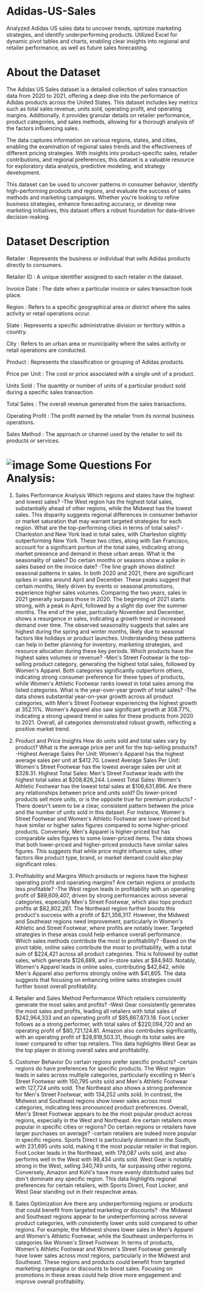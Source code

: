 # Adidas-US-Sales
Analyzed Adidas US sales data to uncover trends, optimize marketing strategies, and identify underperforming products. Utilized Excel for dynamic pivot tables and charts, enabling clear insights into regional and retailer performance, as well as future sales forecasting.

# About the Dataset
The Adidas US Sales dataset is a detailed collection of sales transaction data from 2020 to 2021, offering a deep dive into the performance of Adidas products across the United States. This dataset includes key metrics such as total sales revenue, units sold, operating profit, and operating margins. Additionally, it provides granular details on retailer performance, product categories, and sales methods, allowing for a thorough analysis of the factors influencing sales.

The data captures information on various regions, states, and cities, enabling the examination of regional sales trends and the effectiveness of different pricing strategies. With insights into product-specific sales, retailer contributions, and regional preferences, this dataset is a valuable resource for exploratory data analysis, predictive modeling, and strategy development.

This dataset can be used to uncover patterns in consumer behavior, identify high-performing products and regions, and evaluate the success of sales methods and marketing campaigns. Whether you're looking to refine business strategies, enhance forecasting accuracy, or develop new marketing initiatives, this dataset offers a robust foundation for data-driven decision-making.

# Dataset Description
Retailer : Represents the business or individual that sells Adidas products directly to consumers.

Retailer ID : A unique identifier assigned to each retailer in the dataset.

Invoice Date : The date when a particular invoice or sales transaction took place.

Region : Refers to a specific geographical area or district where the sales activity or retail operations occur.

State : Represents a specific administrative division or territory within a country.

City : Refers to an urban area or municipality where the sales activity or retail operations are conducted.

Product : Represents the classification or grouping of Adidas products.

Price per Unit : The cost or price associated with a single unit of a product.

Units Sold : The quantity or number of units of a particular product sold during a specific sales transaction.

Total Sales : The overall revenue generated from the sales transactions.

Operating Profit : The profit earned by the retailer from its normal business operations.

Sales Method : The approach or channel used by the retailer to sell its products or services.

# ![image](https://github.com/user-attachments/assets/3ff8574d-65fb-4b55-97f5-c66ed0e9dce5) Some Questions For Analysis:
1. Sales Performance Analysis
Which regions and states have the highest and lowest sales?
-The West region has the highest total sales, substantially ahead of other regions, while the Midwest has the lowest sales. This disparity suggests regional differences in consumer behavior or market saturation that may warrant targeted strategies for each region.
What are the top-performing cities in terms of total sales?
-Charleston and New York lead in total sales, with Charleston slightly outperforming New York. These two cities, along with San Francisco, account for a significant portion of the total sales, indicating strong market presence and demand in these urban areas.
What is the seasonality of sales? Do certain months or seasons show a spike in sales based on the invoice date?
-The line graph shows distinct seasonal patterns in sales. In both 2020 and 2021, there are significant spikes in sales around April and December. These peaks suggest that certain months, likely driven by events or seasonal promotions, experience higher sales volumes.  Comparing the two years, sales in 2021 generally surpass those in 2020. The beginning of 2021 starts strong, with a peak in April, followed by a slight dip over the summer months. The end of the year, particularly November and December, shows a resurgence in sales, indicating a growth trend or increased demand over time.  The observed seasonality suggests that sales are highest during the spring and winter months, likely due to seasonal factors like holidays or product launches. Understanding these patterns can help in better planning for inventory, marketing strategies, and resource allocation during these key periods. 
Which products have the highest sales volumes or revenue?
-Men's Street Footwear is the top-selling product category, generating the highest total sales, followed by Women's Apparel. Both categories significantly outperform others, indicating strong consumer preference for these types of products, while Women's Athletic Footwear ranks lowest in total sales among the listed categories.
What is the year-over-year growth of total sales?
-The data shows substantial year-on-year growth across all product categories, with Men's Street Footwear experiencing the highest growth at 352.11%. Women's Apparel also saw significant growth at 308.77%, indicating a strong upward trend in sales for these products from 2020 to 2021. Overall, all categories demonstrated robust growth, reflecting a positive market trend.

3. Product and Price Insights
How do units sold and total sales vary by product? What is the average price per unit for the top-selling products?
-Highest Average Sales Per Unit: Women's Apparel has the highest average sales per unit at $412.70.
Lowest Average Sales Per Unit: Women's Street Footwear has the lowest average sales per unit at $326.31.
Highest Total Sales: Men's Street Footwear leads with the highest total sales at $208,826,244.
Lowest Total Sales: Women's Athletic Footwear has the lowest total sales at $106,631,896.
Are there any relationships between price and units sold? Do lower-priced products sell more units, or is the opposite true for premium products?
-There doesn't seem to be a clear, consistent pattern between the price and the number of units sold in this dataset. For instance, Women's Street Footwear and Women's Athletic Footwear are lower-priced but have similar or higher sales figures compared to some higher-priced products.
Conversely, Men's Apparel is higher-priced but has comparable sales figures to some lower-priced items. The data shows that both lower-priced and higher-priced products have similar sales figures. This suggests that while price might influence sales, other factors like product type, brand, or market demand could also play significant roles. 

5. Profitability and Margins
Which products or regions have the highest operating profit and operating margins? Are certain regions or products less profitable?
-The West region leads in profitability with an operating profit of $89,609,407, driven by strong performances across several categories, especially Men's Street Footwear, which also tops product profits at $82,802,261. The Northeast region further boosts this product's success with a profit of $21,356,317. However, the Midwest and Southeast regions need improvement, particularly in Women's Athletic and Street Footwear, where profits are notably lower. Targeted strategies in these areas could help enhance overall performance.
Which sales methods contribute the most to profitability?
-Based on the pivot table, online sales contribute the most to profitability, with a total sum of $224,421 across all product categories. This is followed by outlet sales, which generate $126,889, and in-store sales at $84,940. Notably, Women's Apparel leads in online sales, contributing $42,842, while Men's Apparel also performs strongly online with $41,805. The data suggests that focusing on enhancing online sales strategies could further boost overall profitability.

7. Retailer and Sales Method Performance
Which retailers consistently generate the most sales and profits?
-West Gear consistently generates the most sales and profits, leading all retailers with total sales of $242,964,333 and an operating profit of $85,667,873.18. Foot Locker follows as a strong performer, with total sales of $220,094,720 and an operating profit of $80,721,124.81. Amazon also contributes significantly, with an operating profit of $28,818,503.31, though its total sales are lower compared to other top retailers. This data highlights West Gear as the top player in driving overall sales and profitability.

9. Customer Behavior
Do certain regions prefer specific products?
-certain regions do have preferences for specific products. The West region leads in sales across multiple categories, particularly excelling in Men's Street Footwear with 150,795 units sold and Men's Athletic Footwear with 127,724 units sold. The Northeast also shows a strong preference for Men's Street Footwear, with 134,252 units sold. In contrast, the Midwest and Southeast regions show lower sales across most categories, indicating less pronounced product preferences. Overall, Men's Street Footwear appears to be the most popular product across regions, especially in the West and Northeast.
Are certain retailers more popular in specific cities or regions? Do certain regions or retailers have larger purchases on average?
-certain retailers are indeed more popular in specific regions. Sports Direct is particularly dominant in the South, with 231,695 units sold, making it the most popular retailer in that region. Foot Locker leads in the Northeast, with 179,087 units sold, and also performs well in the West with 98,434 units sold. West Gear is notably strong in the West, selling 340,749 units, far surpassing other regions. Conversely, Amazon and Kohl's have more evenly distributed sales but don't dominate any specific region. This data highlights regional preferences for certain retailers, with Sports Direct, Foot Locker, and West Gear standing out in their respective areas. 

11. Sales Optimization
Are there any underperforming regions or products that could benefit from targeted marketing or discounts?
-the Midwest and Southeast regions appear to be underperforming across several product categories, with consistently lower units sold compared to other regions. For example, the Midwest shows lower sales in Men's Apparel and Women's Athletic Footwear, while the Southeast underperforms in categories like Women's Street Footwear. In terms of products, Women's Athletic Footwear and Women's Street Footwear generally have lower sales across most regions, particularly in the Midwest and Southeast. These regions and products could benefit from targeted marketing campaigns or discounts to boost sales. Focusing on promotions in these areas could help drive more engagement and improve overall profitability.
